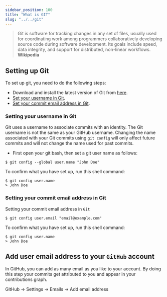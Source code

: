 ```yaml
---
sidebar_position: 100 
title: "What is GIT"
slug: "../../git"
---
```


> Git is software for tracking changes in any set of files, usually used for coordinating work among programmers collaboratively developing source code during software development. Its goals include speed, data integrity, and support for distributed, non-linear workflows. **Wikipedia**


## Setting up Git
To set up git, you need to do the following steps:

- Download and install the latest version of Git from [here](https://git-scm.com/downloads).
- [Set your username in Git](#setting-your-username-in-git).
- [Set your commit email address in Git](#setting-your-commit-email-address-in-git).

### Setting your username in Git
Git uses a username to associate commits with an identity. The Git username is not the same as your GitHub username. Changing the name associated with your Git commits using `git config` will only affect future commits and will not change the name used for past commits.

- First open your git bash, then set a git user name as follows: 
```shell title="Set Git username"
$ git config --global user.name "John Doe"
```
To confirm what you have set up, run this shell command: 
```shell title="Check Git username"
$ git config user.name
> John Doe
```
### Setting your commit email address in Git
Setting your commit email address in `Git`
```shell title="Set Git username"
$ git config user.email "email@example.com"
```
To confirm what you have set up, run this shell command: 
```shell title="Check Git username"
$ git config user.name
> John Doe
```
## Add user email address to your `GitHub` account
In GitHub, you can add as many email as you like to your account. By doing this step your commits get attributed to you and appear in your contributions graph. 

GitHub → Settings → Emails → Add email address

